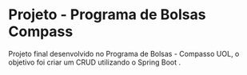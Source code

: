 # Projeto - Programa de Bolsas Compass
Projeto final desenvolvido no Programa de Bolsas - Compasso UOL, o objetivo foi criar um CRUD utilizando o Spring Boot .
